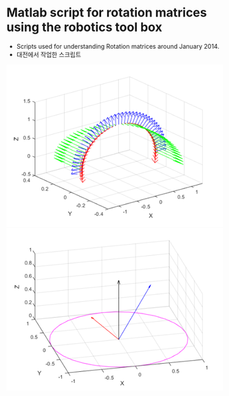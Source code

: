 # Matlab script for rotation matrices using the robotics tool box

* Scripts used for understanding Rotation matrices around January 2014.
* 대전에서 작업한 스크립트

<img src='dircostest_fig1.png' />

<img src='rottest2_fig1.png' />
